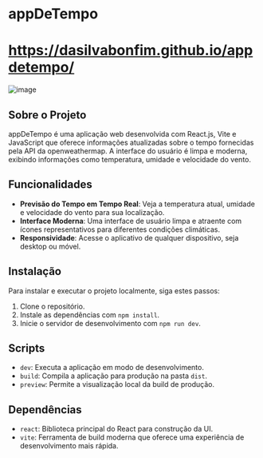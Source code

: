 # appDeTempo
# https://dasilvabonfim.github.io/appdetempo/
![image](https://github.com/dasilvabonfim/appdetempo/assets/112987011/d078b0de-f8b0-4bdf-b082-73af3d257971)


## Sobre o Projeto
appDeTempo é uma aplicação web desenvolvida com React.js, Vite e JavaScript que oferece informações atualizadas sobre o tempo fornecidas pela API da openweathermap. A interface do usuário é limpa e moderna, exibindo informações como temperatura, umidade e velocidade do vento.


## Funcionalidades
- **Previsão do Tempo em Tempo Real**: Veja a temperatura atual, umidade e velocidade do vento para sua localização.
- **Interface Moderna**: Uma interface de usuário limpa e atraente com ícones representativos para diferentes condições climáticas.
- **Responsividade**: Acesse o aplicativo de qualquer dispositivo, seja desktop ou móvel.

## Instalação
Para instalar e executar o projeto localmente, siga estes passos:
1. Clone o repositório.
2. Instale as dependências com `npm install`.
3. Inicie o servidor de desenvolvimento com `npm run dev`.

## Scripts
- `dev`: Executa a aplicação em modo de desenvolvimento.
- `build`: Compila a aplicação para produção na pasta `dist`.
- `preview`: Permite a visualização local da build de produção.

## Dependências
- `react`: Biblioteca principal do React para construção da UI.
- `vite`: Ferramenta de build moderna que oferece uma experiência de desenvolvimento mais rápida.

